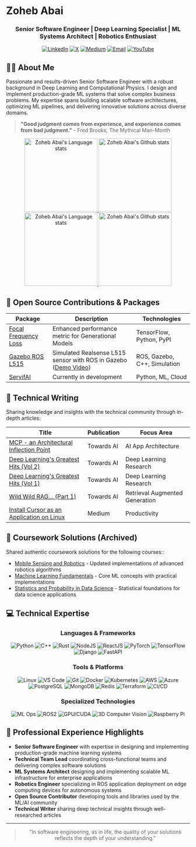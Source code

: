 # Zoheb Abai

<!-- markdownlint-disable MD033 -->
<div align="center">

### Senior Software Engineer | Deep Learning Specialist | ML Systems Architect | Robotics Enthusiast

[![LinkedIn](https://img.shields.io/badge/LinkedIn-Connect-0077B5?style=for-the-badge&logo=linkedin&logoColor=white)](https://www.linkedin.com/in/zohebabai/)
[![X](https://img.shields.io/badge/X-Connect-000000?style=for-the-badge&logo=x&logoColor=white)](https://x.com/zohebabai)
[![Medium](https://img.shields.io/badge/Medium-Follow-40E0D0?style=for-the-badge&logo=medium&logoColor=white)](https://medium.com/@zohebabai)
[![Email](https://img.shields.io/badge/Email-Contact-800080?style=for-the-badge&logo=gmail&logoColor=white)](mailto:zagithub.shallow578@passinbox.com)
[![YouTube](https://img.shields.io/badge/YouTube-Subscribe-FF0000?style=for-the-badge&logo=youtube&logoColor=white)](https://www.youtube.com/channel/UC_yI6oXBH8zIRqxwRT2uu6g)

</div>

## 👨‍💻 About Me

Passionate and results-driven Senior Software Engineer with a robust background in Deep Learning and Computational Physics. I design and implement production-grade ML systems that solve complex business problems. My expertise spans building scalable software architectures, optimizing ML pipelines, and delivering innovative solutions across diverse domains.

> **"Good judgment comes from experience, and experience comes from bad judgment."** - Fred Brooks, The Mythical Man-Month

<!-- Light Mode -->
<div align="center"> 
<a href="https://github.com/anuraghazra/github-readme-stats#gh-light-mode-only">
<img height=200 src="https://github-readme-stats.vercel.app/api/top-langs/?username=zohebabai&layout=compact&langs_count=10&hide=jupyter%20notebook&hide_border=true&role=owner,collaborator&theme=default#gh-light-mode-only" alt="Zoheb Abai's Language stats" />
</a>
<a href="https://github.com/anuraghazra/github-readme-stats#gh-light-mode-only">
<img height=200 src="https://github-readme-stats.vercel.app/api?username=zohebabai&show_icons=true&count_private=true&line_height=28&hide_border=true&card_width=347&include_all_commits=true&role=owner,collaborator&theme=default&hide_rank=true#gh-light-mode-only" alt="Zoheb Abai's Github stats" />
</a>
</div>

<!-- Dark Mode -->
<div align="center"> 
<a href="https://github.com/anuraghazra/github-readme-stats#gh-dark-mode-only">
<img height=200 src="https://github-readme-stats.vercel.app/api/top-langs/?username=zohebabai&layout=compact&langs_count=10&hide=jupyter%20notebook&hide_border=true&role=owner,collaborator&theme=dark&bg_color=000000#gh-dark-mode-only" alt="Zoheb Abai's Language stats" />
</a>
<a href="https://github.com/anuraghazra/github-readme-stats#gh-dark-mode-only">
<img height=200 src="https://github-readme-stats.vercel.app/api?username=zohebabai&show_icons=true&count_private=true&line_height=28&hide_border=true&card_width=347&include_all_commits=true&role=owner,collaborator&theme=dark&bg_color=000000&hide_rank=true#gh-dark-mode-only" alt="Zoheb Abai's Github stats" />
</a>
</div>


## 🔧 Open Source Contributions & Packages

<div>

| Package | Description | Technologies |
|---------|-------------|---------------|
| [Focal Frequency Loss](https://pypi.org/project/tf-focal-frequency-loss/) | Enhanced performance metric for Generational Models | TensorFlow, Python, PyPI |
| [Gazebo ROS L515](https://github.com/ZohebAbai/gazebo_ros_l515) | Simulated Realsense L515 sensor with ROS in Gazebo ([Demo Video](https://youtu.be/KoQNH7YahN8)) | ROS, Gazebo, C++, Simulation |
| [ServifAI](https://github.com/ZohebAbai/servifai) | Currently in development | Python, ML, Cloud |

</div>

## 📝 Technical Writing

Sharing knowledge and insights with the technical community through in-depth articles:

<div>

| Title | Publication | Focus Area |
|-------|-------------|------------|
| [MCP - an Architectural Inflection Point](https://pub.towardsai.net/mcp-an-architectural-inflection-point-6db57d6957d3) | Towards AI | AI App Architecture |
| [Deep Learning's Greatest Hits (Vol 2)](https://medium.com/towards-artificial-intelligence/deep-learnings-greatest-hits-vol-2-ec73f4ca439f) | Towards AI | Deep Learning Research |
| [Deep Learning's Greatest Hits (Vol 1)](https://medium.com/towards-artificial-intelligence/deep-learnings-greatest-hits-1c4e9fce9b84) | Towards AI | Deep Learning Research |
| [Wild Wild RAG… (Part 1)](https://pub.towardsai.net/wild-wild-rag-part-1-42848c907499) | Towards AI | Retrieval Augmented Generation |
| [Install Cursor as an Application on Linux](https://medium.com/@zohebabai/install-cursor-ai-as-an-application-on-a-linux-system-b859e7d28f5f) | Medium | Productivity |

</div>

## 🧠 Coursework Solutions (Archived)


Shared authentic coursework solutions for the following courses::

* [Mobile Sensing and Robotics](https://github.com/ZohebAbai/mobile_sensing_robotics) - Updated implementations of advanced robotics algorithms
* [Machine Learning Fundamentals](https://github.com/ZohebAbai/DSE220x) - Core ML concepts with practical implementations
* [Statistics and Probability in Data Science](https://github.com/ZohebAbai/DSE210x) - Statistical foundations for data science applications

## 💻 Technical Expertise

<div align="center">

### Languages & Frameworks

![Python](https://img.shields.io/badge/Python-Expert-3776AB?style=flat-square&logo=python&logoColor=white)
![C++](https://img.shields.io/badge/C++-Advanced-00599C?style=flat-square&logo=cplusplus&logoColor=white)
![Rust](https://img.shields.io/badge/Rust-Beginner-000000?style=flat-square&logo=rust&logoColor=white)
![NodeJS](https://img.shields.io/badge/NodeJS-Advanced-339933?style=flat-square&logo=javascript&logoColor=black)
![ReactJS](https://img.shields.io/badge/ReactJS-Intermediate-61DAFB?style=flat-square&logo=react&logoColor=white)
![PyTorch](https://img.shields.io/badge/PyTorch-Expert-EE4C2C?style=flat-square&logo=pytorch&logoColor=white)
![TensorFlow](https://img.shields.io/badge/TensorFlow-Expert-FF6F00?style=flat-square&logo=tensorflow&logoColor=white)
![Django](https://img.shields.io/badge/Django-Advanced-092E20?style=flat-square&logo=django&logoColor=white)
![FastAPI](https://img.shields.io/badge/FastAPI-Advanced-000000?style=flat-square&logo=fastapi&logoColor=white)

### Tools & Platforms

![Linux](https://img.shields.io/badge/Linux-Advanced-007ACC?style=flat-square&logo=linux&logoColor=white)
![VS Code](https://img.shields.io/badge/VS_Code-Expert-007ACC?style=flat-square&logo=visualstudio&logoColor=white)
![Git](https://img.shields.io/badge/Git-Expert-F05032?style=flat-square&logo=git&logoColor=white)
![Docker](https://img.shields.io/badge/Docker-Advanced-2496ED?style=flat-square&logo=docker&logoColor=white)
![Kubernetes](https://img.shields.io/badge/Kubernetes-Advanced-326CE5?style=flat-square&logo=kubernetes&logoColor=white)
![AWS](https://img.shields.io/badge/AWS-Advanced-232F3E?style=flat-square&logo=amazonaws&logoColor=white)
![Azure](https://img.shields.io/badge/Azure-Advanced-007ACC?style=flat-square&logo=azure&logoColor=white)
![PostgreSQL](https://img.shields.io/badge/PostgreSQL-Advanced-4479A1?style=flat-square&logo=postgresql&logoColor=white)
![MongoDB](https://img.shields.io/badge/MongoDB-Intermediate-47A248?style=flat-square&logo=mongodb&logoColor=white)
![Redis](https://img.shields.io/badge/Redis-Advanced-DC382D?style=flat-square&logo=redis&logoColor=white)
![Terraform](https://img.shields.io/badge/Terraform-Intermediate-7B42BC?style=flat-square&logo=terraform&logoColor=white)
![CI/CD](https://img.shields.io/badge/CI/CD-Advanced-2088FF?style=flat-square&logo=github-actions&logoColor=white)

### Specialized Technologies

![ML Ops](https://img.shields.io/badge/ML_Ops-Expert-0078D4?style=flat-square&logo=ray&logoColor=white)
![ROS2](https://img.shields.io/badge/ROS2-Advanced-22314E?style=flat-square&logo=ros&logoColor=white)
![GPU/CUDA](https://img.shields.io/badge/GPU-Advanced-76B900?style=flat-square&logo=nvidia&logoColor=white)
![3D Computer Vision](https://img.shields.io/badge/3D_CV-Advanced-007ACC?style=flat-square&logo=open3d&logoColor=white)
![Raspberry Pi](https://img.shields.io/badge/Raspberry_Pi-Expert-A22846?style=flat-square&logo=raspberry-pi&logoColor=white)

</div>

## 🚀 Professional Experience Highlights

* **Senior Software Engineer** with expertise in designing and implementing production-grade machine learning systems
* **Technical Team Lead** coordinating cross-functional teams and delivering complex software solutions
* **ML Systems Architect** designing and implementing scalable ML infrastructure for enterprise applications
* **Robotics Engineer** specializing in ROS application deployment on edge computing devices for autonomous systems
* **Open Source Contributor** developing tools and libraries used by the ML/AI community
* **Technical Writer** sharing deep technical insights through well-researched articles

---

<div align="center">
  
> "In software engineering, as in life, the quality of your solutions reflects the depth of your understanding."

</div>
